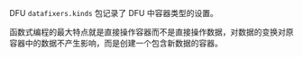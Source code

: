DFU `datafixers.kinds` 包记录了 DFU 中容器类型的设置。

函数式编程的最大特点就是直接操作容器而不是直接操作数据，对数据的变换对原容器中的数据不产生影响，而是创建一个包含新数据的容器。
